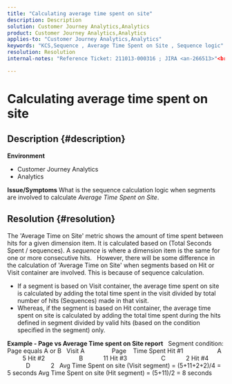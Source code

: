 ```yaml
---
title: "Calculating average time spent on site"
description: Description
solution: Customer Journey Analytics,Analytics
product: Customer Journey Analytics,Analytics
applies-to: "Customer Journey Analytics,Analytics"
keywords: "KCS,Sequence , Average Time Spent on Site , Sequence logic"
resolution: Resolution
internal-notes: "Reference Ticket: 211013-000316 ; JIRA <an-266513>"<br>bug: False<br>article-created-by: Nayanika Chakravarty<br>article-created-date: "4/27/2023 3:04:54 PM"<br>article-published-by: Nayanika Chakravarty<br>article-published-date: "5/30/2023 2:45:56 PM"<br>version-number: 4<br>article-number: KA-17585<br>dynamics-url: "https://adobe-ent.crm.dynamics.com/main.aspx?forceUCI=1&pagetype=entityrecord&etn=knowledgearticle&id=b574cad8-0ce5-ed11-a7c7-6045bd006a22"</an-266513>

---
```

# Calculating average time spent on site

## Description {#description}

<b>Environment</b>
- Customer Journey Analytics
- Analytics



<b>Issue/Symptoms</b>
What is the sequence calculation logic when segments are involved to calculate *Average Time Spent* *on* *Site*.


## Resolution {#resolution}


The 'Average Time on Site' metric shows the amount of time spent between hits for a given dimension item. It is calculated based on (Total Seconds Spent / sequences). A *sequence* is where a dimension item is the same for one or more consecutive hits.
 
However, there will be some difference in the calculation of 'Average Time on Site' when segments based on Hit or Visit container are involved. This is because of sequence calculation.

- If a segment is based on Visit container, the average time spent on site is calculated by adding the total time spent in the visit divided by total number of hits (Sequences) made in that visit.
- Whereas, if the segment is based on Hit container, the average time spent on site is calculated by adding the total time spent during the hits defined in segment divided by valid hits (based on the condition specified in the segment) only.


<b>Example - Page vs Average Time spent on Site report</b>
 
Segment condition: Page equals A or B
 
Visit A                Page    Time Spent
Hit #1                    A            5
Hit #2                    B            11
Hit #3                    C            2
Hit #4                    D            2
 
Avg Time Spent on site (Visit segment) = (5+11+2+2)/4 = 5 seconds
Avg Time Spent on site (Hit segment) = (5+11)/2 = 8 seconds
